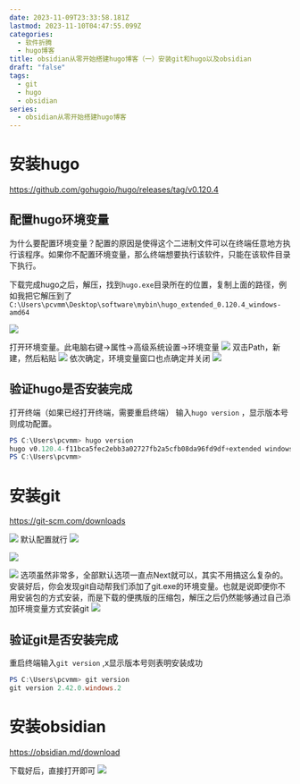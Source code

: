 ```yaml
---
date: 2023-11-09T23:33:58.181Z
lastmod: 2023-11-10T04:47:55.099Z
categories:
  - 软件折腾
  - hugo博客
title: obsidian从零开始搭建hugo博客（一）安装git和hugo以及obsidian
draft: "false"
tags:
  - git
  - hugo
  - obsidian
series:
  - obsidian从零开始搭建hugo博客
---
```

# 安装hugo
https://github.com/gohugoio/hugo/releases/tag/v0.120.4
## 配置hugo环境变量
为什么要配置环境变量？配置的原因是使得这个二进制文件可以在终端任意地方执行该程序。如果你不配置环境变量，那么终端想要执行该软件，只能在该软件目录下执行。

下载完成hugo之后，解压，找到`hugo.exe`目录所在的位置，复制上面的路径，例如我把它解压到了
`C:\Users\pcvmm\Desktop\software\mybin\hugo_extended_0.120.4_windows-amd64`

![](Pasted%20image%2020231110113241.png)

打开环境变量。此电脑右键->属性->高级系统设置->环境变量
![](Pasted%20image%2020231110112934.png)
双击Path，新建，然后粘贴
![](Pasted%20image%2020231110113453.png)
依次确定，环境变量窗口也点确定并关闭
![](Pasted%20image%2020231110113735.png)
## 验证hugo是否安装完成
打开终端（如果已经打开终端，需要重启终端）
输入`hugo version` ，显示版本号则成功配置。
```powershell
PS C:\Users\pcvmm> hugo version
hugo v0.120.4-f11bca5fec2ebb3a02727fb2a5cfb08da96fd9df+extended windows/amd64 BuildDate=2023-11-08T11:18:07Z VendorInfo=gohugoio
PS C:\Users\pcvmm>
```

# 安装git

https://git-scm.com/downloads

![](Pasted%20image%2020231110114437.png)
默认配置就行
![](Pasted%20image%2020231110114503.png)

![](Pasted%20image%2020231110114551.png)

![](Pasted%20image%2020231110114605.png)
选项虽然非常多，全部默认选项一直点Next就可以，其实不用搞这么复杂的。安装好后，你会发现git自动帮我们添加了git.exe的环境变量。也就是说即便你不用安装包的方式安装，而是下载的便携版的压缩包，解压之后仍然能够通过自己添加环境变量方式安装git
![](Pasted%20image%2020231110114850.png)

## 验证git是否安装完成
重启终端输入`git version` ,x显示版本号则表明安装成功
```powershell
PS C:\Users\pcvmm> git version
git version 2.42.0.windows.2
```

# 安装obsidian
https://obsidian.md/download

下载好后，直接打开即可
![](Pasted%20image%2020231110115654.png)
